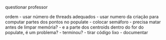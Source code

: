 questionar professor

ordem
    - usar número de threads adequados
    - usar numero da criação para computar partes dos pontos no populate
    - colocar semáforo
    - precisa matar antes de limpar memória?
        - e a parte dos centroids dentro do for do populate, é um problema?
    - terminou?
        - tirar código lixo
        - documentar

